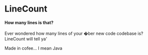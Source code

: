 # LineCount
#### How many lines is that? 

Ever wondered how many lines of your �ber new code codebase is? LineCount will tell ya'

Made in cofee... I mean Java

